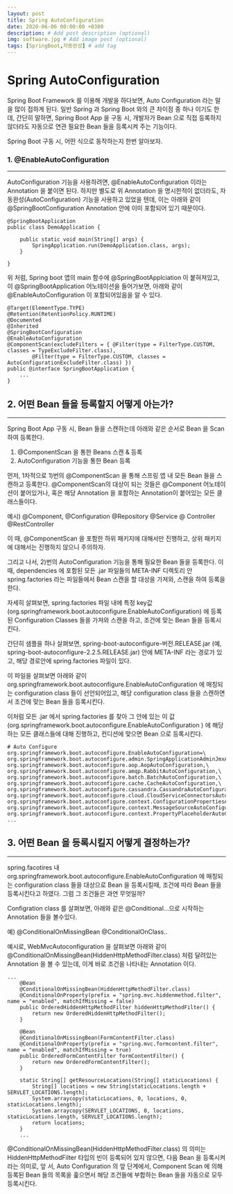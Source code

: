 ```yaml
---
layout: post
title: Spring AutoConfiguration
date: 2020-06-06 00:00:00 +0300
description: # Add post description (optional)
img: software.jpg # Add image post (optional)
tags: [SpringBoot,자동완성] # add tag
---
```



Spring AutoConfiguration
=============


Spring Boot Framework 를 이용해 개발을 하다보면,
Auto Configuration 라는 말을 많이 접하게 된다.
일반 Spring 과 Spring Boot 와의 큰 차이점 중 하나 이기도 한데,
간단히 말하면, Spring Boot App 을 구동 시, 개발자가 Bean 으로 직접 등록하지 않더라도 자동으로 연관 필요한 Bean 들을 등록시켜 주는 기능이다.

Spring Boot 구동 시, 어떤 식으로 동작하는지 한번 알아보자.



### 1. @EnableAutoConfiguration
----

AutoConfiguration 기능을 사용하려면, @EnableAutoConfiguration 이라는 Annotation 을 붙이면 된다. 하지만 별도로 위 Annotation 을 명시한적이 없더라도, 자동완성(AutoConfiguration) 기능을 사용하고 있었을 텐데, 이는 아래와 같이 @SpringBootConfiguration Annotation 안에 이미 포함되어 있기 때문이다. 


```
@SpringBootApplication
public class DemoApplication {

	public static void main(String[] args) {
		SpringApplication.run(DemoApplication.class, args);
	}

}
```

위 처럼, Spring boot 앱의 main 함수에 @SpringBootApplciation 이 붙혀져있고,
이 @SpringBootApplication 어노테이션을 들어가보면, 아래와 같이 
@EnableAutoConfiguration 이 포함되어있음을 알 수 있다.

```
@Target(ElementType.TYPE)
@Retention(RetentionPolicy.RUNTIME)
@Documented
@Inherited
@SpringBootConfiguration
@EnableAutoConfiguration
@ComponentScan(excludeFilters = { @Filter(type = FilterType.CUSTOM, classes = TypeExcludeFilter.class),
		@Filter(type = FilterType.CUSTOM, classes = AutoConfigurationExcludeFilter.class) })
public @interface SpringBootApplication {
    ...
}
```

  

## 2. 어떤 Bean 들을 등록할지 어떻게 아는가?
----


Spring Boot App 구동 시, Bean 들을 스캔하는데 아래와  같은 순서로 Bean 을 Scan 하여 등록한다.

1) @ComponentScan 을 통한 Beans 스캔 & 등록
2) AutoConfiguration 기능을 통한 Bean 등록

먼저, 1차적으로 1)번의 @ComponentScan 을 통해 스프링 앱 내 모든 Bean 들을 스캔하고 등록한다. @ComponentScan의 대상이 되는 것들은 @Component 어노테이션이 붙어있거나,
혹은 해당 Annotation 을 포함하는 Annotation이 붙어있는 모든 클래스들이다.

예시)
@Component, @Configuration @Repository @Service @ Controller @RestController


이 때, @ComponentScan 을 포함한 하위 패키지에 대해서만 진행하고, 상위 패키지에 대해서는
진행하지 않으니 주의하자.


그리고 나서, 2)번의 AutoConfiguration 기능을 통해 필요한 Bean 들을 등록한다.
이 때, dependencies 에 포함된 모든 .jar 파일들의 META-INF 디렉토리 안 spring.factories 라는
파일들에서 Bean 스캔을 할 대상을 가져와, 스캔을 하여 등록을 한다.

자세히 살펴보면, spring.factories 파일 내에 특정 key값(org.springframework.boot.autoconfigure.EnableAutoConfiguration) 에 등록된 Configuration Classes 들을 가져와 스캔을 하고, 조건에 맞는 Bean 들을 등록시킨다. 

간단히 샘플을 하나 살펴보면, spring-boot-autoconfigure-버전.RELEASE.jar (예, spring-boot-autoconfigure-2.2.5.RELEASE.jar) 안에 META-INF 라는 경로가 있고,
해당 경로안에 spring.factories 파일이 있다.

이 파일을 살펴보면 아래와 같이 org.springframework.boot.autoconfigure.EnableAutoConfiguration 에 매칭되는 configuration class 들이 선언되어있고,
해당 configuration class 들을 스캔하면서 조건에 맞는 Bean 들을 등록시킨다.

이처럼 모든 .jar 에서 spring.factories 를 찾아 그 안에 있는 이 값(org.springframework.boot.autoconfigure.EnableAutoConfiguration ) 에 해당하는 모든 클래스들에 대해 진행하고,
컨디션에 맞으면 Bean 으로 등록시킨다.

```
# Auto Configure
org.springframework.boot.autoconfigure.EnableAutoConfiguration=\
org.springframework.boot.autoconfigure.admin.SpringApplicationAdminJmxAutoConfiguration,\
org.springframework.boot.autoconfigure.aop.AopAutoConfiguration,\
org.springframework.boot.autoconfigure.amqp.RabbitAutoConfiguration,\
org.springframework.boot.autoconfigure.batch.BatchAutoConfiguration,\
org.springframework.boot.autoconfigure.cache.CacheAutoConfiguration,\
org.springframework.boot.autoconfigure.cassandra.CassandraAutoConfiguration,\
org.springframework.boot.autoconfigure.cloud.CloudServiceConnectorsAutoConfiguration,\
org.springframework.boot.autoconfigure.context.ConfigurationPropertiesAutoConfiguration,\
org.springframework.boot.autoconfigure.context.MessageSourceAutoConfiguration,\
org.springframework.boot.autoconfigure.context.PropertyPlaceholderAutoConfiguration,
...
```

   
      
	     

## 3. 어떤 Bean 을 등록시킬지 어떻게 결정하는가?
---
spring.facotires 내 org.springframework.boot.autoconfigure.EnableAutoConfiguration 에 매칭되는 configuration class 들을 대상으로 Bean 을 등록시킬때, 조건에 따라 Bean 들을 등록시킨다고 하였다. 그럼 그 조건들은 과연 무엇일까?

Configration class 를 살펴보면, 아래와 같은 
@Conditional...으로 시작하는 Annotation 들을 볼수있다.

예)
@ConditionalOnMissingBean
@ConditionalOnClass..

예시로, WebMvcAutoconfiguration 을 살펴보면 아래와 같이 @ConditionalOnMissingBean(HiddenHttpMethodFilter.class) 처럼 달려있는 Annotation 을 볼 수 있는데, 이게 바로 조건을 나타내는 Annotation 이다.

```
...
	@Bean
	@ConditionalOnMissingBean(HiddenHttpMethodFilter.class)
	@ConditionalOnProperty(prefix = "spring.mvc.hiddenmethod.filter", name = "enabled", matchIfMissing = false)
	public OrderedHiddenHttpMethodFilter hiddenHttpMethodFilter() {
		return new OrderedHiddenHttpMethodFilter();
	}

	@Bean
	@ConditionalOnMissingBean(FormContentFilter.class)
	@ConditionalOnProperty(prefix = "spring.mvc.formcontent.filter", name = "enabled", matchIfMissing = true)
	public OrderedFormContentFilter formContentFilter() {
		return new OrderedFormContentFilter();
	}

	static String[] getResourceLocations(String[] staticLocations) {
		String[] locations = new String[staticLocations.length + SERVLET_LOCATIONS.length];
		System.arraycopy(staticLocations, 0, locations, 0, staticLocations.length);
		System.arraycopy(SERVLET_LOCATIONS, 0, locations, staticLocations.length, SERVLET_LOCATIONS.length);
		return locations;
	}
    ...
```    

 
@ConditionalOnMissingBean(HiddenHttpMethodFilter.class) 의 의미는
    HiddenHttpMethodFilter 타입의 빈이 등록되어 있지 않으면, 다음 Bean 을 등록시켜라는 의미로, 앞 서, Auto Configuration 의 앞 단계에서, Component Scan 에 의해 등록된 Bean 들의 목록을 훑으면서 해당 조건들에 부합하는 Bean 들을 자동으로 모두 등록시킨다.

